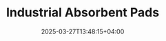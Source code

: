 ---
type: product
layout: product
date: 2025-03-27T13:48:15+04:00
sitemap:
  priority: 1
  changefreq: "weekly"

# SEO metadata
seoTitleSuffix: "- Auto Mechanics PIG Mats Near Me"
seoDescription: >-
  Mississippi’s top Industrial Absorbent Pads from Nutcracker Pro. High-performance spill control with Exxon tech for auto shops and dealerships. Fast shipping!

# Page content
title: "Industrial **Absorbent Pads**"
titlePrefix: "Mississippi Shop Spill Solutions"
description: >-
  Industrial Absorbent Pads (PIG Mats) offer Mississippi mechanics and dealerships top spill control. Absorb 17–20 oz per pad with Exxon tech. Bulk case of 200 for $39!

# benefitsContent
benefitsImages:
  - image: "/images/abspads/product-main.jpg"
    alt: "Industrial Absorbent Pads for Mississippi Auto Shops"

benefitsBlocks:
  - title: "Spill Savior"
    text: >-
      Industrial Absorbent Pads soak up oils, solvents, and coolants fast. Mississippi auto shops stay clean and safe with these high-performance PIG Mats.
  - title: "Safety First for Shops"
    text: >-
      These pads cut slip risks and meet OSHA rules. Mississippi mechanics and service centers trust them to keep crews and customers safe from spills.
  - title: "Handles All Liquids"
    text: >-
      From motor oil to chemicals, these pads tackle it all. Perfect for Mississippi dealerships and garages needing versatile, shop-grade spill gear.
  - title: "Bulk Savings in Mississippi"
    text: >-
      Get 200 pads for $39—big savings for Mississippi auto repair shops. Less reordering means more focus on work and less on supply costs.
  - title: "Tough and Tear-Free"
    text: >-
      Sonic-bonded polypropylene holds up strong. Mississippi techs rely on these durable pads for heavy use without mess or breakdown.
  - title: "Keeps Work Flowing"
    text: >-
      Place these pads in key spots to stop spills fast. Mississippi service bays run smooth with no downtime from leaks or cleanup hassles.
  - title: "Fast Delivery to Mississippi"
    text: >-
      Quick shipping brings these PIG Mats to Mississippi shops in no time. Ideal for busy garages needing reliable, high-volume spill supplies.
  - title: "Perfect for Auto Pros"
    text: >-
      Built for Mississippi mechanics, these pads handle oil and solvent spills like champs. A must for professional-grade auto service tools.
  - title: "Mississippi Shop Essential"
    text: >-
      Mississippi dealerships save up to $1,200 yearly with these cost-effective pads. Wholesale strength for daily garage spill control.

# testimonials section
testimonials:
  items:
    - name: "Bobby"
      text: >-
        These pads are gold in my auto shop. Oil spills vanish quick, and they’re tough as nails. Bulk deal saves me a ton—can’t go wrong!
    - name: "Clara"
      text: >-
        My crew swears by these. Soaks up grease fast, no slipping, and the price is right. Shipping’s speedy too—keeps us ready.
    - name: "Dwayne"
      text: >-
        Best mats I’ve used. One pad cleans a big spill, and they don’t rip. Worth it for any mechanic or dealership here.
    - name: "Ellen"
      text: >-
        These save my Mississippi garage daily. Oil’s gone in a snap, and the bulk case is cheap. Keeps my floor clean and my guys safe!
    - name: "Fred"
      text: >-
        I’m a Mississippi tech—these pads rock. Suck up oil and solvents easy, no mess left. Bulk’s a steal for how long they last.
    - name: "Gina"
      text: >-
        Perfect for our Mississippi dealership. Spills disappear fast, and they’re sturdy. Fast delivery keeps us stocked without worry.
    - name: "Hank"
      text: >-
        These pads rule in my auto shop. Grease wipes up quick, no tears, and the price beats others. Solid pick for any garage.
    - name: "Jill"
      text: >-
        My service bay loves these. They grab spills fast, hold strong, and bulk saves cash. A total win for us mechanics!
    - name: "Kyle"
      text: >-
        Mississippi auto pros need these pads. They soak up everything, don’t fall apart, and shipping’s fast. Best spill fix I’ve found.
    - name: "Mae"
      text: >-
        These mats keep my auto shop humming. Oil’s no match, and they last. Cheap bulk case keeps me set for months!
    - name: "Ned"
      text: >-
        Top-notch for garages. Spills gone quick, no fuss, and they’re tough. Bulk order’s a budget-saver for sure.
    - name: "Sue"
      text: >-
        My crew digs these pads. They clean spills fast, stay intact, and the deal’s sweet. Keeps our shop running smooth!

# FAQ section
faq:
  titleColored: "F.A.Q."
  questions:
    - question: "What are Industrial Absorbent Pads?"
      answer: >-
        They’re meltblown polypropylene pads with Exxon tech. Mississippi shops use these PIG Mats for top spill control on oils, solvents, and more.
    - question: "How much can they absorb?"
      answer: >-
        Each pad grabs 17–20 oz of liquid—oils, chemicals, you name it. Mississippi mechanics count on them for heavy-duty spill cleanup.
    - question: "Why are they cost-effective?"
      answer: >-
        You get 200 pads for $39—a steal for Mississippi shops. Cuts reorder hassles and saves big compared to small packs.
    - question: "What’s the dimpled design do?"
      answer: >-
        Dimples boost soaking power, and perforations let you size them right. Mississippi garages love them for easy spill fixes.
    - question: "Good for chemical spills too?"
      answer: >-
        Yep, they handle chemicals, oils, and solvents. Mississippi dealerships trust them for all kinds of messy shop spills.
    - question: "How tough are these pads?"
      answer: >-
        Super sturdy with polypropylene—won’t tear or fray. Mississippi techs use them hard without losing spill control.
    - question: "How’s shipping to Mississippi?"
      answer: >-
        Fast and easy. Mississippi auto shops get these pads quick, keeping stock ready for busy days and big spills.
    - question: "Best for big Mississippi shops?"
      answer: >-
        Oh yeah, 200 pads per case saves up to $1,200 a year. Mississippi service centers thrive with this bulk spill solution.

---